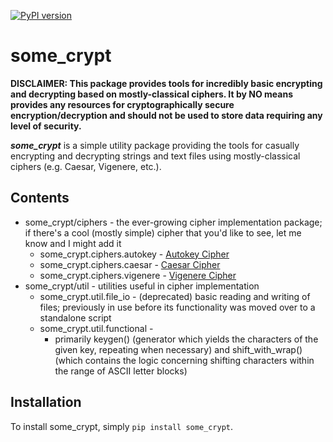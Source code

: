 [![PyPI version](https://badge.fury.io/py/some-crypt.svg)](https://badge.fury.io/py/some-crypt)

# some_crypt
**DISCLAIMER: This package provides tools for incredibly basic encrypting and decrypting based on mostly-classical
ciphers. It by NO means provides any resources for cryptographically secure encryption/decryption and should not
be used to store data requiring any level of security.**

**_some_crypt_** is a simple utility package providing the tools for casually encrypting and decrypting strings and
text files using mostly-classical ciphers (e.g. Caesar, Vigenere, etc.).

## Contents
* some_crypt/ciphers - the ever-growing cipher implementation package; if there's a cool (mostly simple) cipher
that you'd like to see, let me know and I might add it
    * some_crypt.ciphers.autokey - [Autokey Cipher](https://en.wikipedia.org/wiki/Autokey_cipher)
    * some_crypt.ciphers.caesar - [Caesar Cipher](https://en.wikipedia.org/wiki/Caesar_cipher)
    * some_crypt.ciphers.vigenere - [Vigenere Cipher](https://en.wikipedia.org/wiki/Vigen%C3%A8re_cipher)
* some_crypt/util - utilities useful in cipher implementation
    * some_crypt.util.file_io - (deprecated) basic reading and writing of files; previously in use before its
    functionality was moved over to a standalone script
    * some_crypt.util.functional -
        * primarily keygen() (generator which yields the characters of the given key, repeating when necessary) and
        shift_with_wrap() (which contains the logic concerning shifting characters within the range of ASCII letter
        blocks)

## Installation
To install some_crypt, simply ```pip install some_crypt```.
